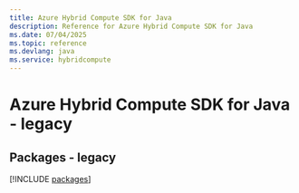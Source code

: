 ```yaml
---
title: Azure Hybrid Compute SDK for Java
description: Reference for Azure Hybrid Compute SDK for Java
ms.date: 07/04/2025
ms.topic: reference
ms.devlang: java
ms.service: hybridcompute
---
```

# Azure Hybrid Compute SDK for Java - legacy
## Packages - legacy
[!INCLUDE [packages](hybrid-compute-index.md)]